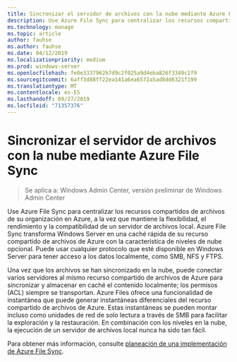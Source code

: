 ```yaml
---
title: Sincronizar el servidor de archivos con la nube mediante Azure File Sync
description: Use Azure File Sync para centralizar los recursos compartidos de archivos de su organización en Azure, a la vez que mantiene la flexibilidad, el rendimiento y la compatibilidad de un servidor de archivos local. Azure File Sync transforma Windows Server en una caché rápida de su recurso compartido de archivos de Azure con la característica de niveles de nube opcional.
ms.technology: manage
ms.topic: article
author: fauhse
ms.author: fauhse
ms.date: 04/12/2019
ms.localizationpriority: medium
ms.prod: windows-server
ms.openlocfilehash: fe0e3337962b7d9c2f025a9d4eba826f3349c1f9
ms.sourcegitcommit: 6aff3d88ff22ea141a6ea6572a5ad8dd6321f199
ms.translationtype: MT
ms.contentlocale: es-ES
ms.lasthandoff: 09/27/2019
ms.locfileid: "71357376"
---
```

# <a name="sync-your-file-server-with-the-cloud-by-using-azure-file-sync"></a>Sincronizar el servidor de archivos con la nube mediante Azure File Sync

>Se aplica a: Windows Admin Center, versión preliminar de Windows Admin Center

Use Azure File Sync para centralizar los recursos compartidos de archivos de su organización en Azure, a la vez que mantiene la flexibilidad, el rendimiento y la compatibilidad de un servidor de archivos local. Azure File Sync transforma Windows Server en una caché rápida de su recurso compartido de archivos de Azure con la característica de niveles de nube opcional. Puede usar cualquier protocolo que esté disponible en Windows Server para tener acceso a los datos localmente, como SMB, NFS y FTPS.

Una vez que los archivos se han sincronizado en la nube, puede conectar varios servidores al mismo recurso compartido de archivos de Azure para sincronizar y almacenar en caché el contenido localmente; los permisos (ACL) siempre se transportan. Azure Files ofrece una funcionalidad de instantánea que puede generar instantáneas diferenciales del recurso compartido de archivos de Azure. Estas instantáneas se pueden montar incluso como unidades de red de solo lectura a través de SMB para facilitar la exploración y la restauración. En combinación con los niveles en la nube, la ejecución de un servidor de archivos local nunca ha sido tan fácil.

Para obtener más información, consulte [planeación de una implementación de Azure File Sync](https://aka.ms/afs).